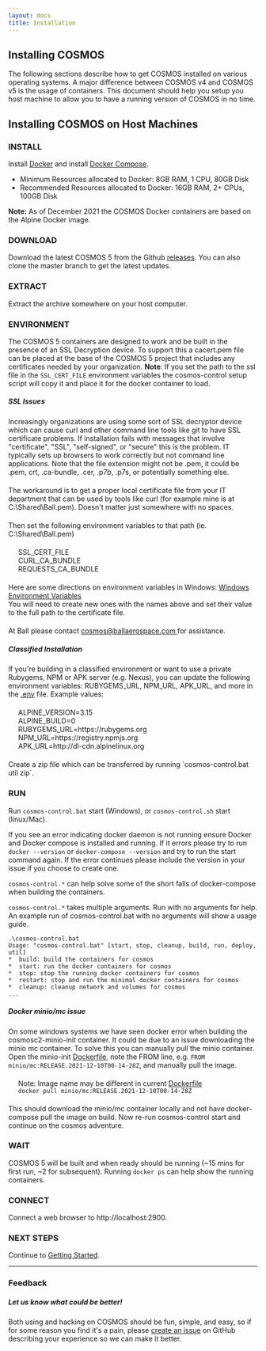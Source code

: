 ```yaml
---
layout: docs
title: Installation
---
```


## Installing COSMOS

The following sections describe how to get COSMOS installed on various operating systems. A major difference between COSMOS v4 and COSMOS v5 is the usage of containers. This document should help you setup you host machine to allow you to have a running version of COSMOS in no time.

## Installing COSMOS on Host Machines

### INSTALL

Install [Docker](https://docs.docker.com/get-docker/) and install [Docker Compose](https://docs.docker.com/compose/install/).

* Minimum Resources allocated to Docker: 8GB RAM, 1 CPU, 80GB Disk
* Recommended Resources allocated to Docker: 16GB RAM, 2+ CPUs, 100GB Disk

**Note:** As of December 2021 the COSMOS Docker containers are based on the Alpine Docker image.

### DOWNLOAD

Download the latest COSMOS 5 from the Github [releases](https://github.com/BallAerospace/COSMOS/releases).
You can also clone the master branch to get the latest updates.

### EXTRACT

Extract the archive somewhere on your host computer.

### ENVIRONMENT

The COSMOS 5 containers are designed to work and be built in the presence of an SSL Decryption device. To support this a cacert.pem file can be placed at the base of the COSMOS 5 project that includes any certificates needed by your organization. **Note**: If you set the path to the ssl file in the `SSL_CERT_FILE` environment variables the cosmos-control setup script will copy it and place it for the docker container to load.

<div class="note warning">
  <h5>SSL Issues</h5>
  <p style="margin-bottom:20px;">Increasingly organizations are using some sort of SSL decryptor device which can cause curl and other command line tools like git to have SSL certificate problems. If installation fails with messages that involve "certificate", "SSL", "self-signed", or "secure" this is the problem. IT typically sets up browsers to work correctly but not command line applications. Note that the file extension might not be .pem, it could be .pem, crt, .ca-bundle, .cer, .p7b, .p7s, or  potentially something else.</p>
  <p style="margin-bottom:20px;">The workaround is to get a proper local certificate file from your IT department that can be used by tools like curl (for example mine is at C:\Shared\Ball.pem). Doesn't matter just somewhere with no spaces.</p>
  <p style="margin-bottom:20px;">Then set the following environment variables to that path (ie. C:\Shared\Ball.pem)</p>

<p style="margin-left:20px;margin-bottom:20px;">
SSL_CERT_FILE<br/>
CURL_CA_BUNDLE<br/>
REQUESTS_CA_BUNDLE<br/>
</p>

<p style="margin-bottom:20px;">
Here are some directions on environment variables in Windows:
  <a href="https://www.computerhope.com/issues/ch000549.htm">
    Windows Environment Variables
  </a>
<br/>
You will need to create new ones with the names above and set their value to the full path to the certificate file.
</p>

<p style="margin-bottom:20px;">
  At Ball please contact
  <a href="mailto:cosmos@ballaerospace.com">
    cosmos@ballaerospace.com
  </a> for assistance.
</p>
</div>

<div class="note info">
  <h5>Classified Installation</h5>
  <p style="margin-bottom:20px;">If you're building in a classified environment or want to use a private Rubygems, NPM or APK server (e.g. Nexus), you can update the following environment variables: RUBYGEMS_URL, NPM_URL, APK_URL, and more in the <a href="https://github.com/BallAerospace/COSMOS/blob/master/.env">.env</a> file. Example values:</p>

  <p style="margin-left:20px;margin-bottom:20px;">
    ALPINE_VERSION=3.15<br/>
    ALPINE_BUILD=0<br/>
    RUBYGEMS_URL=https://rubygems.org<br/>
    NPM_URL=https://registry.npmjs.org<br/>
    APK_URL=http://dl-cdn.alpinelinux.org<br/>
  </p>

  <p>Create a zip file which can be transferred by running `cosmos-control.bat util zip`.</p>
</div>

### RUN

Run `cosmos-control.bat` start (Windows), or `cosmos-control.sh` start (linux/Mac).

If you see an error indicating docker daemon is not running ensure Docker and Docker compose is installed and running. If it errors please try to run `docker --version` or `docker-compose --version` and try to run the start command again. If the error continues please include the version in your issue if you choose to create one.

`cosmos-control.*` can help solve some of the short falls of docker-compose when building the containers.

`cosmos-control.*` takes multiple arguments. Run with no arguments for help. An example run of cosmos-control.bat with no arguments will show a usage guide.
```
.\cosmos-control.bat
Usage: "cosmos-control.bat" [start, stop, cleanup, build, run, deploy, util]
*  build: build the containers for cosmos
*  start: run the docker containers for cosmos
*  stop: stop the running docker containers for cosmos
*  restart: stop and run the minimal docker containers for cosmos
*  cleanup: cleanup network and volumes for cosmos
...
```

<div class="note info">
  <h5>Docker minio/mc issue</h5>
  <p style="margin-bottom:20px;">On some windows systems we have seen docker error when building the cosmosc2-minio-init container. It could be due to an issue downloading the minio mc container. To solve this you can manually pull the minio container. Open the minio-init <a href="https://github.com/BallAerospace/COSMOS/blob/master/cosmos-minio-init/Dockerfile#L1">Dockerfile</a>, note the FROM line, e.g. <code>FROM minio/mc:RELEASE.2021-12-10T00-14-28Z</code>, and manually pull the image.</p>

  <p style="margin-left:20px;margin-bottom:20px;">
    Note: Image name may be different in current <a href="https://github.com/BallAerospace/COSMOS/blob/master/cosmos-minio-init/Dockerfile#L1">Dockerfile</a><br/>
    <code>docker pull minio/mc:RELEASE.2021-12-10T00-14-28Z</code>
  </p>

  <p>This should download the minio/mc container locally and not have docker-compose pull the image on build. Now re-run cosmos-control start and continue on the cosmos adventure.</p>
</div>

### WAIT

COSMOS 5 will be built and when ready should be running (~15 mins for first run, ~2 for subsequent). Running `docker ps` can help show the running containers.

### CONNECT

Connect a web browser to http://localhost:2900.

### NEXT STEPS

Continue to [Getting Started](/docs/v5/gettingstarted).

---

### Feedback

<div class="note">
  <h5>Let us know what could be better!</h5>
  <p>
    Both using and hacking on COSMOS should be fun, simple, and easy, so if for
    some reason you find it's a pain, please <a
    href="{{ site.repository }}/issues/new/choose">create an issue</a> on
    GitHub describing your experience so we can make it better.
  </p>
</div>



